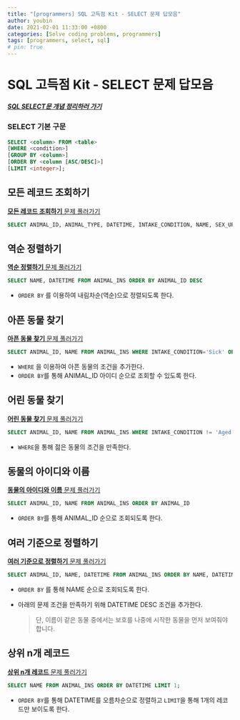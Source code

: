```yaml
---
title: "[programmers] SQL 고득점 Kit - SELECT 문제 답모음"
author: youbin
date: 2021-02-01 11:33:00 +0800
categories: [Solve coding problems, programmers]
tags: [programmers, select, sql]
# pin: true
---
```


# SQL 고득점 Kit - SELECT 문제 답모음

##### [SQL SELECT문 개념 정리하러 가기](https://youbin-shin.github.io/posts/cs-database-1/)

### SELECT 기본 구문

```sql
SELECT <column> FROM <table>
[WHERE <condition>]
[GROUP BY <column>]
[ORDER BY <column [ASC/DESC]>]
[LIMIT <integer>];
```



## 모든 레코드 조회하기

[**모든 레코드 조회하기** 문제 풀러가기](https://programmers.co.kr/learn/courses/30/lessons/59034)

```sql
SELECT ANIMAL_ID, ANIMAL_TYPE, DATETIME, INTAKE_CONDITION, NAME, SEX_UPON_INTAKE FROM ANIMAL_INS
```



## 역순 정렬하기

[**역순 정렬하기** 문제 풀러가기](https://programmers.co.kr/learn/courses/30/lessons/59035)

```sql
SELECT NAME, DATETIME FROM ANIMAL_INS ORDER BY ANIMAL_ID DESC
```

- `ORDER BY` 를 이용하여 내림차순(역순)으로 정렬되도록 한다.



## 아픈 동물 찾기

[**아픈 동물 찾기** 문제 풀러가기](https://programmers.co.kr/learn/courses/30/lessons/59036)

```sql
SELECT ANIMAL_ID, NAME FROM ANIMAL_INS WHERE INTAKE_CONDITION='Sick' ORDER BY ANIMAL_ID;
```

- `WHERE` 을 이용하여 아픈 동물의 조건을 추가한다.
- `ORDER BY`를 통해 ANIMAL_ID 아이디 순으로 조회할 수 있도록 한다.



## 어린 동물 찾기

[**어린 동물 찾기** 문제 풀러가기](https://programmers.co.kr/learn/courses/30/lessons/59037)

```sql
SELECT ANIMAL_ID, NAME FROM ANIMAL_INS WHERE INTAKE_CONDITION != 'Aged';
```

- `WHERE`을 통해 젊은 동물의 조건을 만족한다.



## 동물의 아이디와 이름

[**동물의 아이디와 이름** 문제 풀러가기](https://programmers.co.kr/learn/courses/30/lessons/59403)

```sql
SELECT ANIMAL_ID, NAME FROM ANIMAL_INS ORDER BY ANIMAL_ID
```

- `ORDER BY`를 통해 ANIMAL_ID 순으로 조회되도록 한다.



## 여러 기준으로 정렬하기

[**여러 기준으로 정렬하기** 문제 풀러가기](https://programmers.co.kr/learn/courses/30/lessons/59404)

```sql
SELECT ANIMAL_ID, NAME, DATETIME FROM ANIMAL_INS ORDER BY NAME, DATETIME DESC;
```

- `ORDER BY` 를 통해 NAME 순으로 조회되도록 한다.

- 아래의 문제 조건을 만족하기 위해 DATETIME DESC 조건을 추가한다.

  > 단, 이름이 같은 동물 중에서는 보호를 나중에 시작한 동물을 먼저 보여줘야 합니다.



## 상위 n개 레코드

[**상위 n개 레코드** 문제 풀러가기](https://programmers.co.kr/learn/courses/30/lessons/59405)

```sql
SELECT NAME FROM ANIMAL_INS ORDER BY DATETIME LIMIT 1;
```

- `ORDER BY`를 통해 DATETIME를 오름차순으로 정렬하고 `LIMIT`을 통해 1개의 레코드만 보이도록 한다.